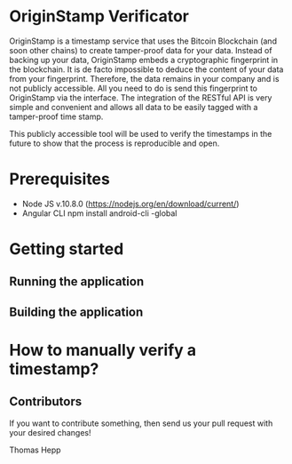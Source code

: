 # OriginStamp Verificator
OriginStamp is a timestamp service that uses the Bitcoin Blockchain (and soon other chains) to create tamper-proof data for your data. Instead of backing up your data, OriginStamp embeds a cryptographic fingerprint in the blockchain. It is de facto impossible to deduce the content of your data from your fingerprint. Therefore, the data remains in your company and is not publicly accessible. All you need to do is send this fingerprint to OriginStamp via the interface. The integration of the RESTful API is very simple and convenient and allows all data to be easily tagged with a tamper-proof time stamp.

This publicly accessible tool will be used to verify the timestamps in the future to show that the process is reproducible and open.

# Prerequisites
- Node JS v.10.8.0 (https://nodejs.org/en/download/current/)
- Angular CLI npm install android-cli -global


# Getting started

## Running the application

## Building the application

# How to manually verify a timestamp?

## Contributors
If you want to contribute something, then send us your pull request with your desired changes!

Thomas Hepp
